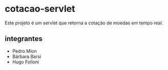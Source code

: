 # cotacao-servlet

Este projeto é um servlet que retorna a cotação de moedas em tempo real.

## integrantes
- Pedro Mion
- Bárbara Barsi
- Hugo Folloni